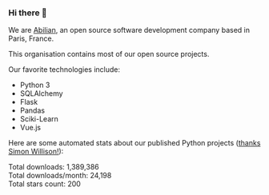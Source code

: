 ### Hi there 👋

We are [Abilian](https://abilian.com/), an open source software development company based in Paris, France.

This organisation contains most of our open source projects.

Our favorite technologies include:

- Python 3
- SQLAlchemy
- Flask
- Pandas
- Sciki-Learn
- Vue.js

Here are some automated stats about our published Python projects
([thanks Simon Willison!][sw-post]):

<!--marker-->
Total downloads: 1,389,386<br>
Total downloads/month: 24,198<br>
Total stars count: 200
<!--end-->

[sw-post]: https://simonwillison.net/2020/Jul/10/self-updating-profile-readme/